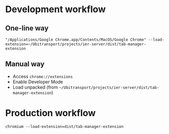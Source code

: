 # Development workflow

## One-line way

`"/Applications/Google Chrome.app/Contents/MacOS/Google Chrome" --load-extension=~/Ubitransport/projects/ier-server/dist/tab-manager-extension`

## Manual way

- Access `chrome://extensions`
- Enable Developer Mode
- Load unpacked (from `~/Ubitransport/projects/ier-server/dist/tab-manager-extension`)

# Production workflow

`chromium --load-extension=dist/tab-manager-extension`
